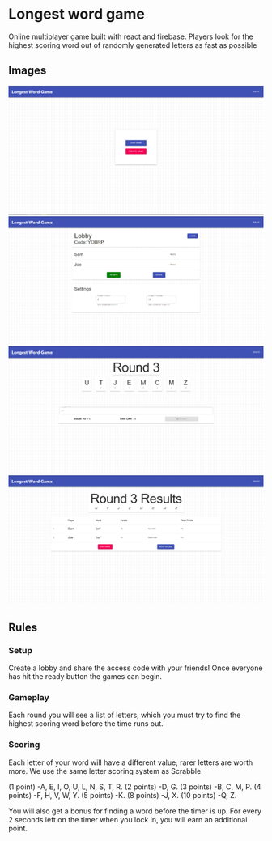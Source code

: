 # Longest word game

Online multiplayer game built with react and firebase. Players look for the highest scoring word out of randomly generated letters as fast as possible

## Images

![](public/mainpage.png)
![](public/lobby.png)
![](public/round.png)
![](public/roundresults.png)

## Rules

### Setup

Create a lobby and share the access code with your friends! Once everyone has hit the ready button the games can begin.

### Gameplay

Each round you will see a list of letters, which you must try to find the highest scoring word before the time runs out.

### Scoring

Each letter of your word will have a different value; rarer letters are worth more. We use the same letter scoring system as Scrabble.

(1 point) -A, E, I, O, U, L, N, S, T, R.
(2 points) -D, G.
(3 points) -B, C, M, P.
(4 points) -F, H, V, W, Y.
(5 points) -K.
(8 points) -J, X.
(10 points) -Q, Z.

You will also get a bonus for finding a word before the timer is up. For every 2 seconds left on the timer when you lock in, you will earn an additional point.
